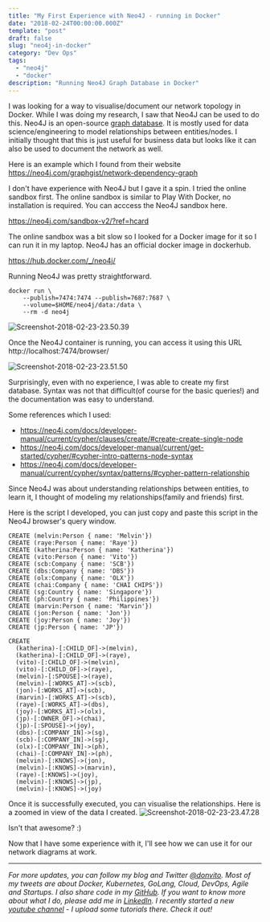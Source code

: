 ```yaml
---
title: "My First Experience with Neo4J - running in Docker"
date: "2018-02-24T00:00:00.000Z"
template: "post"
draft: false
slug: "neo4j-in-docker"
category: "Dev Ops"
tags:
  - "neo4j" 
  - "docker"  
description: "Running Neo4J Graph Database in Docker"
---
```


I was looking for a way to visualise/document our network topology in Docker. While I was doing my research, I saw that Neo4J can be used to do this.  Neo4J is an open-source [graph database](https://en.wikipedia.org/wiki/Graph_database). It is mostly used for data science/engineering to model relationships between entities/nodes. I initially thought that this is just useful for business data but looks like it can also be used to document the network as well.

Here is an example which I found from their website
https://neo4j.com/graphgist/network-dependency-graph

I don't have experience with Neo4J but I gave it a spin. I tried the online sandbox first. The online sandbox is similar to Play With Docker, no installation is required. You can acccess the Neo4J sandbox here.

https://neo4j.com/sandbox-v2/?ref=hcard

The online sandbox was a bit slow so I looked for a Docker image for it so I can run it in my laptop. Neo4J has an official docker image in dockerhub.

https://hub.docker.com/_/neo4j/

Running Neo4J was pretty straightforward.
```
docker run \
    --publish=7474:7474 --publish=7687:7687 \
    --volume=$HOME/neo4j/data:/data \
    --rm -d neo4j
```

![Screenshot-2018-02-23-23.50.39](/media/Screenshot-2018-02-23-23.50.39.png)

Once the Neo4J container is running, you can access it using this URL http://localhost:7474/browser/

![Screenshot-2018-02-23-23.51.50](/media/Screenshot-2018-02-23-23.51.50.png)

Surprisingly, even with no experience, I was able to create my first database. Syntax was not that difficult(of course for the basic queries!) and the documentation was easy to understand.

Some references which I used:
* https://neo4j.com/docs/developer-manual/current/cypher/clauses/create/#create-create-single-node
* https://neo4j.com/docs/developer-manual/current/get-started/cypher/#cypher-intro-patterns-node-syntax
* https://neo4j.com/docs/developer-manual/current/cypher/syntax/patterns/#cypher-pattern-relationship

Since Neo4J was about understanding relationships between entities, to learn it, I thought of modeling my relationships(family and friends) first.

Here is the script I developed, you can just copy and paste this script in the Neo4J browser's query window.

```
CREATE (melvin:Person { name: 'Melvin'})
CREATE (raye:Person { name: 'Raye'})
CREATE (katherina:Person { name: 'Katherina'})
CREATE (vito:Person { name: 'Vito'})
CREATE (scb:Company { name: 'SCB'})
CREATE (dbs:Company { name: 'DBS'})
CREATE (olx:Company { name: 'OLX'})
CREATE (chai:Company { name: 'CHAI CHIPS'})
CREATE (sg:Country { name: 'Singapore'})
CREATE (ph:Country { name: 'Philippines'})
CREATE (marvin:Person { name: 'Marvin'})
CREATE (jon:Person { name: 'Jon'})
CREATE (joy:Person { name: 'Joy'})
CREATE (jp:Person { name: 'JP'})

CREATE
  (katherina)-[:CHILD_OF]->(melvin),
  (katherina)-[:CHILD_OF]->(raye),
  (vito)-[:CHILD_OF]->(melvin),
  (vito)-[:CHILD_OF]->(raye),
  (melvin)-[:SPOUSE]->(raye),
  (melvin)-[:WORKS_AT]->(scb),
  (jon)-[:WORKS_AT]->(scb),
  (marvin)-[:WORKS_AT]->(scb),
  (raye)-[:WORKS_AT]->(dbs),
  (joy)-[:WORKS_AT]->(olx),
  (jp)-[:OWNER_OF]->(chai),
  (jp)-[:SPOUSE]->(joy),
  (dbs)-[:COMPANY_IN]->(sg),
  (scb)-[:COMPANY_IN]->(sg),
  (olx)-[:COMPANY_IN]->(ph),
  (chai)-[:COMPANY_IN]->(ph),
  (melvin)-[:KNOWS]->(jon),
  (melvin)-[:KNOWS]->(marvin),
  (raye)-[:KNOWS]->(joy),
  (melvin)-[:KNOWS]->(jp),
  (melvin)-[:KNOWS]->(joy)
```

Once it is successfully executed, you can visualise the relationships. Here is a zoomed in view of the data I created.
![Screenshot-2018-02-23-23.47.28](/media/Screenshot-2018-02-23-23.47.28.png)

Isn't that awesome? :)

Now that I have some experience with it, I'll see how we can use it for our network diagrams at work.

---

*For more updates, you can follow my blog and Twitter [@donvito](https://twitter.com/donvito). Most of my tweets are about Docker, Kubernetes, GoLang, Cloud, DevOps, Agile and Startups. I also share code in my [GitHub](https://github.com/donvito). If you want to know more about what I do, please add me in [LinkedIn](https://www.linkedin.com/in/melvinvivas/). I recently started a new [youtube channel](https://www.youtube.com/channel/UCi6RVSV8s9Yy2Qg3WcGq9cg) - I upload some tutorials there. Check it out!*

